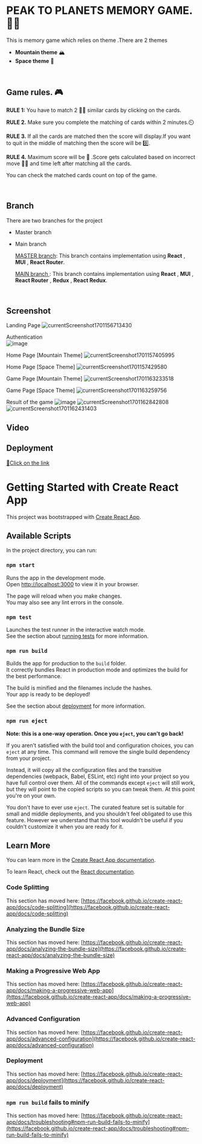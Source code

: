 # PEAK TO PLANETS MEMORY GAME. 🗻🌆
 This is memory game which relies on theme .There are 2 themes
-  **Mountain theme**  🏔️
-  **Space theme**    🌃
<br>

## Game rules. 🎮

  **RULE 1:** You have to match  2 🎴🎴 similar cards by clicking on the cards.
 
  **RULE 2.** Make sure you complete the matching of cards within 2 minutes.⏲️
  
  **RULE 3.** If all the cards are matched then the score will display.If you want to quit in the middle of matching then the score will be 0️⃣.
  
  **RULE 4.** Maximum score will be 💯 .Score gets calculated based on incorrect move 🙅‍♀️ and time left after matching all the cards.
  
  You can check the matched cards count on top of the game.

<br>

## Branch

There are two branches for the project 
- Master branch
- Main branch

  <ins>MASTER branch</ins>: This branch contains implementation using **React** , **MUI** , **React Router**.

  <ins>MAIN branch </ins>: This branch contains implementation using **React** , **MUI** , **React Router** , **Redux** , **React Redux**.

<br>

## Screenshot
  Landing Page 
![currentScreenshot1701156713430](https://github.com/LakshmiCel/peak_to_planets_memory_game/assets/146925327/f718271b-00ea-49e9-b11b-33b01af19852)
 
  Authentication <br>
![image](https://github.com/LakshmiCel/peak_to_planets_memory_game/assets/146925327/aeb71663-d8df-4212-936f-7dccba4b8650)

  Home Page [Mountain Theme]
![currentScreenshot1701157405995](https://github.com/LakshmiCel/peak_to_planets_memory_game/assets/146925327/fa25286f-be5b-47b5-91ad-045d038d9920)

  Home Page [Space Theme]
![currentScreenshot1701157429580](https://github.com/LakshmiCel/peak_to_planets_memory_game/assets/146925327/b00ac135-9705-44ee-9e76-1b2dff84efb0)

  Game Page [Mountain Theme]
![currentScreenshot1701163233518](https://github.com/LakshmiCel/peak_to_planets_memory_game/assets/146925327/aba06cae-e40c-4403-9b6e-67f761b43a63)

  Game Page [Space Theme]
![currentScreenshot1701163259756](https://github.com/LakshmiCel/peak_to_planets_memory_game/assets/146925327/dcc6c1d7-2b31-4347-9e0e-ddf0eea138dc)

  Result of the game
![image](https://github.com/LakshmiCel/peak_to_planets_memory_game/assets/146925327/505c7d23-9c8a-41d9-98ee-6985a7f85815)
![currentScreenshot1701162842808](https://github.com/LakshmiCel/peak_to_planets_memory_game/assets/146925327/95963bf7-48aa-42ec-ace0-7784e3822d96)
![currentScreenshot1701162431403](https://github.com/LakshmiCel/peak_to_planets_memory_game/assets/146925327/82f75ccf-373b-403f-9560-598f4921d08e)

## Video


## Deployment
[🔗Click on the link ](https://peak-to-planets-memory-game-poao.vercel.app/)

# Getting Started with Create React App

This project was bootstrapped with [Create React App](https://github.com/facebook/create-react-app).

## Available Scripts

In the project directory, you can run:

### `npm start`

Runs the app in the development mode.\
Open [http://localhost:3000](http://localhost:3000) to view it in your browser.

The page will reload when you make changes.\
You may also see any lint errors in the console.

### `npm test`

Launches the test runner in the interactive watch mode.\
See the section about [running tests](https://facebook.github.io/create-react-app/docs/running-tests) for more information.

### `npm run build`

Builds the app for production to the `build` folder.\
It correctly bundles React in production mode and optimizes the build for the best performance.

The build is minified and the filenames include the hashes.\
Your app is ready to be deployed!

See the section about [deployment](https://facebook.github.io/create-react-app/docs/deployment) for more information.

### `npm run eject`

**Note: this is a one-way operation. Once you `eject`, you can't go back!**

If you aren't satisfied with the build tool and configuration choices, you can `eject` at any time. This command will remove the single build dependency from your project.

Instead, it will copy all the configuration files and the transitive dependencies (webpack, Babel, ESLint, etc) right into your project so you have full control over them. All of the commands except `eject` will still work, but they will point to the copied scripts so you can tweak them. At this point you're on your own.

You don't have to ever use `eject`. The curated feature set is suitable for small and middle deployments, and you shouldn't feel obligated to use this feature. However we understand that this tool wouldn't be useful if you couldn't customize it when you are ready for it.

## Learn More

You can learn more in the [Create React App documentation](https://facebook.github.io/create-react-app/docs/getting-started).

To learn React, check out the [React documentation](https://reactjs.org/).

### Code Splitting

This section has moved here: [https://facebook.github.io/create-react-app/docs/code-splitting](https://facebook.github.io/create-react-app/docs/code-splitting)

### Analyzing the Bundle Size

This section has moved here: [https://facebook.github.io/create-react-app/docs/analyzing-the-bundle-size](https://facebook.github.io/create-react-app/docs/analyzing-the-bundle-size)

### Making a Progressive Web App

This section has moved here: [https://facebook.github.io/create-react-app/docs/making-a-progressive-web-app](https://facebook.github.io/create-react-app/docs/making-a-progressive-web-app)

### Advanced Configuration

This section has moved here: [https://facebook.github.io/create-react-app/docs/advanced-configuration](https://facebook.github.io/create-react-app/docs/advanced-configuration)

### Deployment

This section has moved here: [https://facebook.github.io/create-react-app/docs/deployment](https://facebook.github.io/create-react-app/docs/deployment)

### `npm run build` fails to minify

This section has moved here: [https://facebook.github.io/create-react-app/docs/troubleshooting#npm-run-build-fails-to-minify](https://facebook.github.io/create-react-app/docs/troubleshooting#npm-run-build-fails-to-minify)
